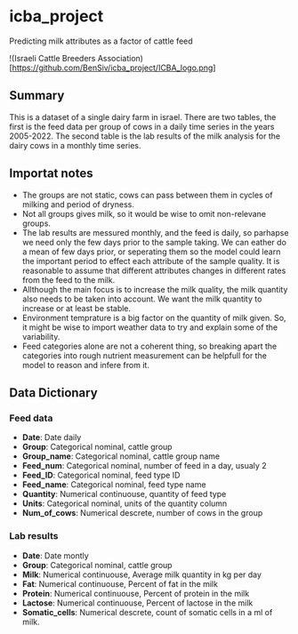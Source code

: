 # icba_project
Predicting milk attributes as a factor of cattle feed

!(Israeli Cattle Breeders Association)[https://github.com/BenSiv/icba_project/ICBA_logo.png]

## Summary
This is a dataset of a single dairy farm in israel. There are two tables, the first is the feed data per group of cows in a daily time series in the years 2005-2022. The second table is the lab results of the milk analysis for the dairy cows in a monthly time series.

## Importat notes
- The groups are not static, cows can pass between them in cycles of milking and period of dryness.
- Not all groups gives milk, so it would be wise to omit non-relevane groups.
- The lab results are messured monthly, and the feed is daily, so parhapse we need only the few days prior to the sample taking. We can eather do a mean of few days prior, or seperating them so the model could learn the important period to effect each attribute of the sample quality. It is reasonable to assume that different attributes changes in different rates from the feed to the milk.
- Allthough the main focus is to increase the milk quality, the milk quantity also needs to be taken into account. We want the milk quantity to increase or at least be stable.
- Environment temprature is a big factor on the quantity of milk given. So, it might be wise to import weather data to try and explain some of the variability.
- Feed categories alone are not a coherent thing, so breaking apart the categories into rough nutrient measurement can be helpfull for the model to reason and infere from it.

## Data Dictionary

### Feed data
- **Date**: Date daily
- **Group**: Categorical nominal, cattle group
- **Group_name**: Categorical nominal, cattle group name
- **Feed_num**: Categorical nominal, number of feed in a day, usualy 2
- **Feed_ID**: Categorical nominal, feed type ID
- **Feed_name**: Categorical nominal, feed type name
- **Quantity**: Numerical continuouse, quantity of feed type
- **Units**: Categorical nominal, units of the quantity column
- **Num_of_cows**: Numerical descrete, number of cows in the group

### Lab results
- **Date**: Date montly
- **Group**: Categorical nominal, cattle group
- **Milk**: Numerical continuouse, Average milk quantity in kg per day
- **Fat**: Numerical continuouse, Percent of fat in the milk
- **Protein**: Numerical continuouse, Percent of protein in the milk
- **Lactose**: Numerical continuouse, Percent of lactose in the milk
- **Somatic_cells**: Numerical descrete, count of somatic cells in a ml of milk.